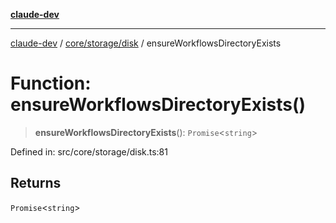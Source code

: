 [**claude-dev**](../../../../README.md)

***

[claude-dev](../../../../README.md) / [core/storage/disk](../README.md) / ensureWorkflowsDirectoryExists

# Function: ensureWorkflowsDirectoryExists()

> **ensureWorkflowsDirectoryExists**(): `Promise`\<`string`\>

Defined in: src/core/storage/disk.ts:81

## Returns

`Promise`\<`string`\>
